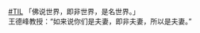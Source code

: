 <p><a href="https://e5n.cc/tags/TIL" class="mention hashtag" rel="tag">#<span>TIL</span></a> 「佛说世界，即非世界，是名世界。」<br />王德峰教授：“如来说你们是夫妻，即非夫妻，所以是夫妻。”</p>